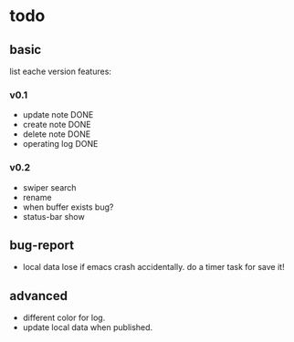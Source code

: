 # todo

## basic
list eache version features:

### v0.1
* update note    DONE
* create note    DONE
* delete note    DONE
* operating log  DONE

### v0.2
* swiper search
* rename
* when buffer exists bug?
* status-bar show

## bug-report
* local data lose if emacs crash accidentally. do a timer task for save it!

## advanced
* different color for log.
* update local data when published.
